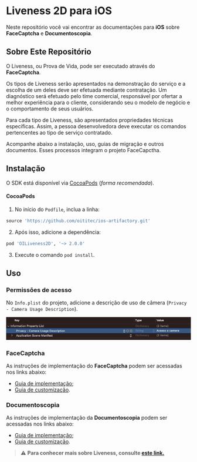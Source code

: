 #  Liveness 2D para iOS

Neste repositório você vai encontrar as documentações para **iOS** sobre **FaceCaptcha** e **Documentoscopia**.

## Sobre Este Repositório

O Liveness, ou Prova de Vida, pode ser executado através do **FaceCaptcha**. 

Os tipos de Liveness serão apresentados na demonstração do serviço e a escolha de um deles deve ser efetuada mediante contratação. Um diagnóstico será efetuado pelo time comercial, responsável por ofertar a melhor experiência para o cliente, considerando seu o modelo de negócio e o comportamento de seus usuários.

Para cada tipo de Liveness, são apresentados propriedades técnicas específicas. Assim, a pessoa desenvolvedora deve executar os comandos pertencentes ao tipo de serviço contratado.

Acompanhe abaixo a instalação, uso, guias de migração e outros documentos. Esses processos integram o projeto FaceCapctha.

##  Instalação

O SDK está disponível via [CocoaPods](https://cocoapods.org/) (*forma recomendada*).


####  CocoaPods

1. No início do `Podfile`, inclua a linha:

```rb
source 'https://github.com/oititec/ios-artifactory.git'
```

2. Após isso, adicione a dependência:

```rb
pod 'OILiveness2D', '~> 2.0.0'
```

3. Execute o comando `pod install`.

##  Uso

###  Permissões de acesso

No `Info.plist` do projeto, adicione a descrição de uso de câmera (`Privacy - Camera Usage Description`).

![Info.plist Camera Permission](Documentation/Images/info_plist_camera_permission.jpg)


###  FaceCaptcha
As instruções de implementação do **FaceCaptcha** podem ser acessadas nos links abaixo:

  - [Guia de implementação](Documentation/FaceCaptcha-Implementation.md);
  - [Guia de customização](Documentation/FaceCaptcha-Customization.md).


###  Documentoscopia

As instruções de implementação da **Documentoscopia** podem ser acessadas nos links abaixo:

  - [Guia de implementação](Documentation/Documentscopy-Implementation.md);
  - [Guia de customização](Documentation/Documentscopy-Customization.md).

>⚠️ **Para conhecer mais sobre Liveness, consulte [este link.](https://certifaceid.readme.io/docs/liveness-detection-vs-atualizada)**

